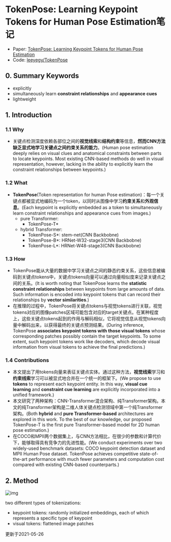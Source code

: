 # TokenPose: Learning Keypoint Tokens for Human Pose Estimation笔记

+ Paper: [TokenPose: Learning Keypoint Tokens for Human Pose Estimation](https://arxiv.org/abs/2104.03516)
+ Code: [leeyegy/TokenPose](https://github.com/leeyegy/TokenPose)

## 0. Summary Keywords

+ explicitly
+ simultaneously learn **constraint relationships** and **appearance cues**
+ lightweight

## 1. Introduction

### 1.1 Why

+ 关键点检测深度依赖各部位之间的**视觉线索**和**结构约束**等信息，**然而CNN方法缺乏显式地学习关键点之间约束关系的能力**。(Human pose estimation deeply relies on visual clues and anatomical constraints between parts to locate keypoints. Most existing CNN-based methods do well in visual representation, however, lacking in the ability to explicitly learn the constraint relationships between keypoints.)

### 1.2 What

+ **TokenPose**(Token representation for human Pose estimation)：每一个关键点都被显式地编码为一个token，以同时从图像中学习**约束关系**和**外观信息**。(Each keypoint is explicitly embedded as a token to simultaneously learn constraint relationships and appearance cues from images.)
  + pure Transformer:
    + TokenPose-T*
  + hybrid Transformer:
    + TokenPose-S*: stem-net(CNN Backbobne)
    + TokenPose-B*: HRNet-W32-stage3(CNN Backbobne)
    + TokenPose-L*: HRNet-W48-stage3(CNN Backbobne)

### 1.3 How

+ TokenPose能从大量的数据中学习关键点之间的静态约束关系，这些信息被编码到关键点tokens中，关键点tokens向量可以通过向量相似度来记录关键点之间的关系。(It is worth noting that TokenPose learns the **statistic constraint relationships** between keypoints from large amounts of data. Such information is encoded into keypoint tokens that can record their relationships by **vector similarities**.)
+ 在推理的过程中，TokenPose将关键点tokens与视觉tokens进行关联，视觉tokens对应的图像patches区域可能包含对应的target关键点。在某种程度上，这些关键点tokens起到的作用与解码相似，它将视觉信息从视觉tokens向量中解码出来，以获得最终的关键点预测结果。(During inference, TokenPose **associates keypoint tokens with those visual tokens** whose corresponding patches possibly contain the target keypoints. To some extent, such keypoint tokens work like decoders, which decode visual information from visual tokens to achieve the final predictions.)

### 1.4 Contributions

+ 本文提出了用tokens向量来表征关键点实体。通过这种方法，**视觉线索**学习和**约束线索**学习可以被显式地合并在一个统一的框架下。(We propose to use **tokens** to represent each keypoint entity. In this way, **visual cue learning** and **constraint cue learning** are explicitly incorporated into a unified framework.)
+ 本文研究了两种架构：CNN-Transformer混合架构、纯Transformer架构。本文的纯Transformer架构是二维人体关键点检测领域中第一个纯Transformer架构。(Both **hybrid** and **pure Transformer-based** architectures are explored in this work. To the best of our knowledge, our proposed TokenPose-T is the first pure Transformer-based model for 2D human pose estimation.)
+ 在COCO和MPII两个数据集上，与CNN方法相比，在很少的参数和计算代价下，能够取得具有竞争力的先进性能。(We conduct experiments over two widely-used benchmark datasets: COCO keypoint detection dataset and MPII Human Pose dataset. TokenPose achieves competitive state-of-the-art performance with much fewer parameters and computation cost compared with existing CNN-based counterparts.)



## 2. Method

![img](https://user-images.githubusercontent.com/35657511/115194348-ed2adf00-a11f-11eb-96c5-3fd442bffbde.png)



two different types of tokenizations:

+ keypoint tokens: randomly initialized embeddings, each of which represents a specific type of keypoint
+ visual tokens: flattened image patches



更新于2021-05-26

